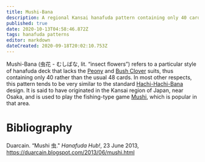 ```yaml
---
title: Mushi-Bana
description: A regional Kansai hanafuda pattern containing only 40 cards
published: true
date: 2020-10-13T04:58:46.872Z
tags: hanafuda patterns
editor: markdown
dateCreated: 2020-09-18T20:02:10.753Z
---
```


Mushi-Bana (虫花 - むしばな, lit. “insect flowers”) refers to a particular style of hanafuda deck that lacks the [Peony](/en/hanafuda/suits/peony) and [Bush Clover](/en/hanafuda/suits/bush-clover) suits, thus containing only 40 rather than the usual 48 cards. In most other respects, this pattern tends to be very similar to the standard [Hachi-Hachi-Bana](/en/hanafuda/patterns/hachihachibana) design. It is said to have originated in the Kansai region of Japan, near Osaka, and is used to play the fishing-type game [Mushi](/en/hanafuda/games/mushi), which is popular in that area.
# Bibliography

Duarcain. “Mushi 虫." *Hanafuda Hub!*, 23 June 2013, https://duarcain.blogspot.com/2013/06/mushi.html